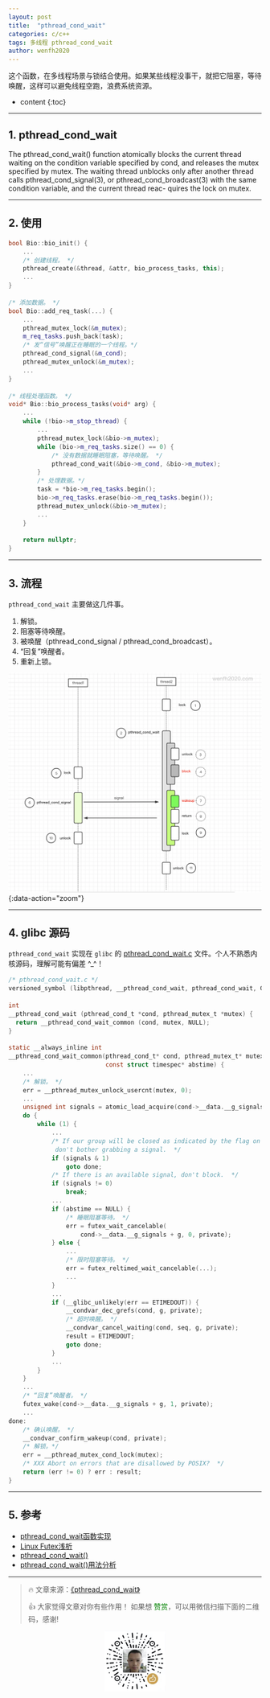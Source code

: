 ```yaml
---
layout: post
title:  "pthread_cond_wait"
categories: c/c++
tags: 多线程 pthread_cond_wait
author: wenfh2020
---
```


这个函数，在多线程场景与锁结合使用。如果某些线程没事干，就把它阻塞，等待唤醒，这样可以避免线程空跑，浪费系统资源。




* content
{:toc}

---

## 1. pthread_cond_wait

The pthread_cond_wait() function atomically blocks the current thread waiting on the condition variable specified by cond, and releases the mutex specified by mutex. The waiting thread unblocks only after another thread calls pthread_cond_signal(3), or pthread_cond_broadcast(3) with the same condition variable, and the current thread reac-
quires the lock on mutex.

---

## 2. 使用

```c++
bool Bio::bio_init() {
    ...
    /* 创建线程。 */
    pthread_create(&thread, &attr, bio_process_tasks, this);
    ...
}

/* 添加数据。 */
bool Bio::add_req_task(...) {
    ...
    pthread_mutex_lock(&m_mutex);
    m_req_tasks.push_back(task);
    /* 发“信号”唤醒正在睡眠的一个线程。*/
    pthread_cond_signal(&m_cond);
    pthread_mutex_unlock(&m_mutex);
    ...
}

/* 线程处理函数。 */
void* Bio::bio_process_tasks(void* arg) {
    ...
    while (!bio->m_stop_thread) {
        ...
        pthread_mutex_lock(&bio->m_mutex);
        while (bio->m_req_tasks.size() == 0) {
            /* 没有数据就睡眠阻塞，等待唤醒。 */
            pthread_cond_wait(&bio->m_cond, &bio->m_mutex);
        }
        /* 处理数据。*/
        task = *bio->m_req_tasks.begin();
        bio->m_req_tasks.erase(bio->m_req_tasks.begin());
        pthread_mutex_unlock(&bio->m_mutex);
        ...
    }

    return nullptr;
}
```

---

## 3. 流程

`pthread_cond_wait` 主要做这几件事。

1. 解锁。
2. 阻塞等待唤醒。
3. 被唤醒（pthread_cond_signal / pthread_cond_broadcast）。
4. “回复”唤醒者。
5. 重新上锁。

![pthread_cond_wait 工作流程](/images/2020-10-20-17-33-25.png){:data-action="zoom"}

---

## 4. glibc 源码

`pthread_cond_wait` 实现在 `glibc` 的 [pthread_cond_wait.c](https://code.woboq.org/userspace/glibc/nptl/pthread_cond_wait.c.html) 文件。个人不熟悉内核源码，理解可能有偏差 ^_^！

```c
/* pthread_cond_wait.c */
versioned_symbol (libpthread, __pthread_cond_wait, pthread_cond_wait, GLIBC_2_3_2);

int
__pthread_cond_wait (pthread_cond_t *cond, pthread_mutex_t *mutex) {
  return __pthread_cond_wait_common (cond, mutex, NULL);
}

static __always_inline int
__pthread_cond_wait_common(pthread_cond_t* cond, pthread_mutex_t* mutex,
                           const struct timespec* abstime) {
    ...
    /* 解锁。 */
    err = __pthread_mutex_unlock_usercnt(mutex, 0);
    ...
    unsigned int signals = atomic_load_acquire(cond->__data.__g_signals + g);
    do {
        while (1) {
            ...
            /* If our group will be closed as indicated by the flag on signals,
             don't bother grabbing a signal.  */
            if (signals & 1)
                goto done;
            /* If there is an available signal, don't block.  */
            if (signals != 0)
                break;
            ...
            if (abstime == NULL) {
                /* 睡眠阻塞等待。 */
                err = futex_wait_cancelable(
                    cond->__data.__g_signals + g, 0, private);
            } else {
                ...
                /* 限时阻塞等待。 */
                err = futex_reltimed_wait_cancelable(...);
                ...
            }
            ...
            if (__glibc_unlikely(err == ETIMEDOUT)) {
                __condvar_dec_grefs(cond, g, private);
                /* 超时唤醒。 */
                __condvar_cancel_waiting(cond, seq, g, private);
                result = ETIMEDOUT;
                goto done;
            }
            ...
        }
    }
    ...
    /* “回复”唤醒者。 */
    futex_wake(cond->__data.__g_signals + g, 1, private);
    ...
done:
    /* 确认唤醒。 */
    __condvar_confirm_wakeup(cond, private);
    /* 解锁。*/
    err = __pthread_mutex_cond_lock(mutex);
    /* XXX Abort on errors that are disallowed by POSIX?  */
    return (err != 0) ? err : result;
}
```

---

## 5. 参考

* [pthread_cond_wait函数实现](https://www.cnblogs.com/kuikuitage/p/12907904.html)
* [Linux Futex浅析](http://blog.sina.com.cn/s/blog_e59371cc0102v29b.html)
* [pthread_cond_wait()](https://www.cnblogs.com/diyingyun/archive/2011/11/25/2263164.html)
* [pthread_cond_wait()用法分析](https://blog.csdn.net/hairetz/article/details/4535920)

---

> 🔥 文章来源：[《pthread_cond_wait》](https://wenfh2020.com/2020/10/20/pthread_cond_wait/)
>
> 👍 大家觉得文章对你有些作用！ 如果想 <font color=green>赞赏</font>，可以用微信扫描下面的二维码，感谢!
<div align=center><img src="/images/2020-08-06-15-49-47.png" width="120"/></div>
